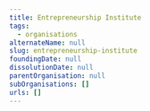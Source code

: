 ```yaml
---
title: Entrepreneurship Institute
tags:
  - organisations
alternateName: null
slug: entrepreneurship-institute
foundingDate: null
dissolutionDate: null
parentOrganisation: null
subOrganisations: []
urls: []
---
```

